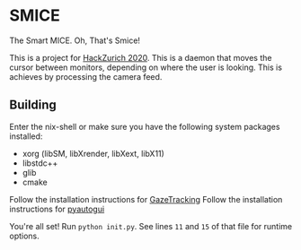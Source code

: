 # SMICE

The Smart MICE. Oh, That's Smice!

This is a project for [HackZurich 2020](https://hackzurich.com/). This is a
daemon that moves the cursor between monitors, depending on where the user is
looking. This is achieves by processing the camera feed.

## Building

Enter the nix-shell or make sure you have the following system packages installed:

* xorg (libSM, libXrender, libXext, libX11)
* libstdc++
* glib
* cmake

Follow the installation instructions for [GazeTracking](https://github.com/antoinelame/GazeTracking)
Follow the installation instructions for [pyautogui](https://pyautogui.readthedocs.io/en/latest/)

You're all set! Run `python init.py`. See lines `11` and `15` of that file for
runtime options.
